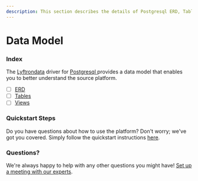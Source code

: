 ```yaml
---
description: This section describes the details of Postgresql ERD, Tables, and Views.
---
```


# Data Model

### Index

The  [Lyftrondata](https://www.lyftrondata.com/) driver for [Postgresql](https://www.lyftrondata.com/integration/postgresql/)[ ](https://www.lyftrondata.com/integration/postgresql/)provides a data model that enables you to better understand the source platform.

* [ ] [ERD](../../../technology-analytics/postgresql/data-model/erd.md)
* [ ] [Tables](../../../technology-analytics/postgresql/data-model/tables.md)
* [ ] [Views](../../../technology-analytics/postgresql/data-model/views.md)

### Quickstart Steps

Do you have questions about how to use the platform? Don't worry; we've got you covered. Simply follow the quickstart instructions [here](../../../../quickstart-steps.md).

### Questions? <a href="#questions" id="questions"></a>

We're always happy to help with any other questions you might have! [Set up a meeting with our experts](https://www.lyftrondata.com/book-a-meeting/).

